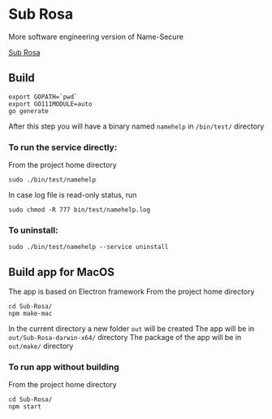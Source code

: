 # Sub Rosa
More software engineering version of Name-Secure

[Sub Rosa](https://en.wikipedia.org/wiki/Sub_rosa)

## Build
```
export GOPATH=`pwd`
export GO111MODULE=auto
go generate
```
After this step you will have a binary named ```namehelp``` in ```/bin/test/``` directory

### To run the service directly:
From the project home directory
```
sudo ./bin/test/namehelp
```

In case log file is read-only status, run
```
sudo chmod -R 777 bin/test/namehelp.log
```

### To uninstall:
```
sudo ./bin/test/namehelp --service uninstall
```

## Build app for MacOS
The app is based on Electron framework
From the project home directory
```
cd Sub-Rosa/
npm make-mac
```
In the current directory a new folder ```out``` will be created
The app will be in ```out/Sub-Rosa-darwin-x64/``` directory
The package of the app will be in ```out/make/``` directory

### To run app without building
From the project home directory
```
cd Sub-Rosa/
npm start
```